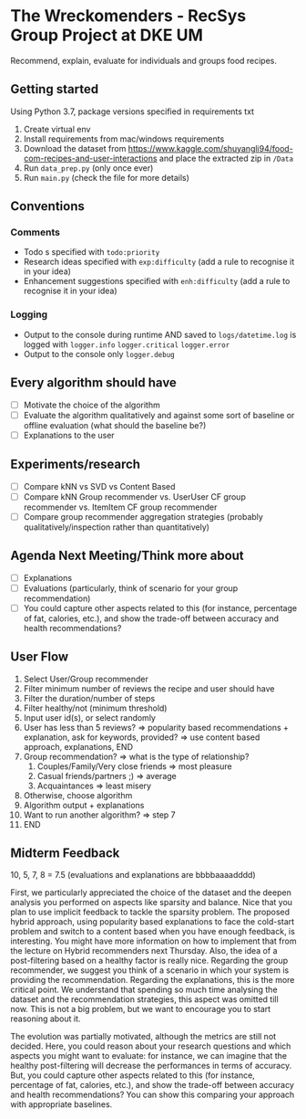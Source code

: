 # The Wreckomenders - RecSys Group Project at DKE UM
Recommend, explain, evaluate for individuals and groups food recipes.

## Getting started
Using Python 3.7, package versions specified in requirements txt    
1. Create virtual env
2. Install requirements from mac/windows requirements
3. Download the dataset from https://www.kaggle.com/shuyangli94/food-com-recipes-and-user-interactions and place the extracted zip in `/Data`
4. Run `data_prep.py` (only once ever)
5. Run `main.py` (check the file for more details)

## Conventions
### Comments
- Todo s specified with `todo:priority`
- Research ideas specified with `exp:difficulty` (add a rule to recognise it in your idea)
- Enhancement suggestions specified with `enh:difficulty` (add a rule to recognise it in your idea)
### Logging
- Output to the console during runtime AND saved to `logs/datetime.log` is logged with `logger.info` `logger.critical` `logger.error`
- Output to the console only `logger.debug`

## Every algorithm should have
- [ ]  Motivate the choice of the algorithm
- [ ]  Evaluate the algorithm qualitatively and against some sort of baseline or offline evaluation (what should the baseline be?)
- [ ]  Explanations to the user

## Experiments/research
- [ ]  Compare kNN vs SVD vs Content Based
- [ ]  Compare kNN Group recommender vs. UserUser CF group recommender vs. ItemItem CF group recommender
- [ ]  Compare group recommender aggregation strategies (probably qualitatively/inspection rather than quantitatively)

## Agenda Next Meeting/Think more about
- [ ]  Explanations
- [ ]  Evaluations (particularly, think of scenario for your group recommendation)
- [ ]  You could capture other aspects related to this (for instance, percentage of fat, calories, etc.), and show the trade-off between accuracy and health recommendations?

## User Flow
1. Select User/Group recommender
2. Filter minimum number of reviews the recipe and user should have
3. Filter the duration/number of steps
4. Filter healthy/not (minimum threshold)
5. Input user id(s), or select randomly
6. User has less than 5 reviews? ⇒ popularity based recommendations + explanation, ask for keywords, provided? ⇒ use content based approach, explanations, END
7. Group recommendation? ⇒ what is the type of relationship?
    1. Couples/Family/Very close friends ⇒ most pleasure
    2. Casual friends/partners ;) ⇒ average
    3. Acquaintances ⇒ least misery
8. Otherwise, choose algorithm
9. Algorithm output + explanations
10. Want to run another algorithm? ⇒ step 7
11. END

## Midterm Feedback

10, 5, 7, 8 = 7.5
(evaluations and explanations are bbbbaaaadddd)

First, we particularly appreciated the choice of the dataset and the deepen analysis you performed on aspects like sparsity and balance. Nice that you plan to use implicit feedback to tackle the sparsity problem. The proposed hybrid approach, using popularity based explanations to face the cold-start problem and switch to a content based when you have enough feedback, is interesting. You might have more information on how to implement that from the lecture on Hybrid recommenders next Thursday. Also, the idea of a post-filtering based on a healthy factor is really nice.
Regarding the group recommender, we suggest you think of a scenario in which your system is providing the recommendation. Regarding the explanations, this is the more critical point. We understand that spending so much time analysing the dataset and the recommendation strategies, this aspect was omitted till now. This is not a big problem, but we want to encourage you to start reasoning about it.

The evolution was partially motivated, although the metrics are still not decided. Here, you could reason about your research questions and which aspects you might want to evaluate: for instance, we can imagine that the healthy post-filtering will decrease the performances in terms of accuracy. But, you could capture other aspects related to this (for instance, percentage of fat, calories, etc.), and show the trade-off between accuracy and health recommendations? You can show this comparing your approach with appropriate baselines.
